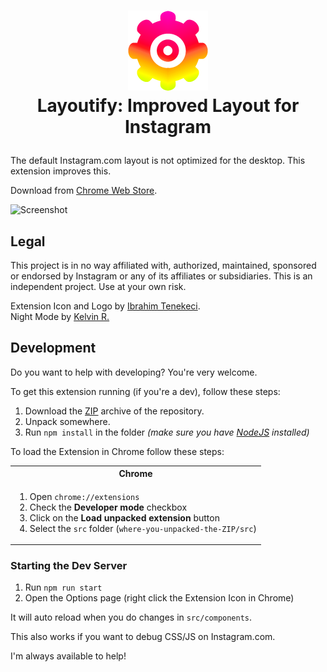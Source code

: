 <h1 align="center">

![Logo](src/img/icon-128.png?raw=true 'Layoutify: Improved for Instagram Logo')
<br>
Layoutify: Improved Layout for Instagram

</h1>

The default Instagram.com layout is not optimized for the desktop. This extension improves this.

Download from [Chrome Web Store](https://chrome.google.com/webstore/detail/nekeeojpcbiehcignddhindbgacbghmi).

![Screenshot](src/webstore/night.png 'Night Mode Screenshot')

## Legal

This project is in no way affiliated with, authorized, maintained, sponsored or endorsed by Instagram or any of its affiliates or
subsidiaries. This is an independent project. Use at your own risk.

Extension Icon and Logo by [Ibrahim Tenekeci](https://github.com/ihtiht).<br>
Night Mode by [Kelvin R.](https://github.com/KLVN)

## Development

Do you want to help with developing? You're very welcome.

To get this extension running (if you're a dev), follow these steps:

1.  Download the [ZIP](archive/master.zip) archive of the repository.
2.  Unpack somewhere.
3.  Run `npm install` in the folder _(make sure you have [NodeJS](https://nodejs.org/en/) installed)_

To load the Extension in Chrome follow these steps:

<table>
	<tr>
		<th>Chrome</th>
	</tr>
	<tr>
		<td>
			<ol>
				<li>Open <code>chrome://extensions</code>
				<li>Check the <strong>Developer mode</strong> checkbox
				<li>Click on the <strong>Load unpacked extension</strong> button
				<li>Select the <code>src</code> folder (<code>where-you-unpacked-the-ZIP/src</code>)
			</ol>
		</td>
	</tr>
</table>

### Starting the Dev Server

1.  Run `npm run start`
2.  Open the Options page (right click the Extension Icon in Chrome)

It will auto reload when you do changes in `src/components`.

This also works if you want to debug CSS/JS on Instagram.com.

I'm always available to help!
